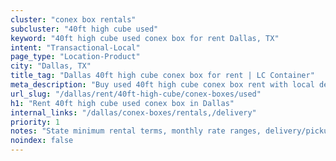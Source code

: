 ```yaml
---
cluster: "conex box rentals"
subcluster: "40ft high cube used"
keyword: "40ft high cube used conex box for rent Dallas, TX"
intent: "Transactional-Local"
page_type: "Location-Product"
city: "Dallas, TX"
title_tag: "Dallas 40ft high cube conex box for rent | LC Container"
meta_description: "Buy used 40ft high cube conex box rent with local delivery in Dallas, TX. LC Container — local Since 2003. Request a fast quote today."
url_slug: "/dallas/rent/40ft-high-cube/conex-boxes/used"
h1: "Rent 40ft high cube used conex box in Dallas"
internal_links: "/dallas/conex-boxes/rentals,/delivery"
priority: 1
notes: "State minimum rental terms, monthly rate ranges, delivery/pickup fees, service area."
noindex: false
---
```


<!-- TODO: Add unique city/inventory copy, images, and internal links here. -->
